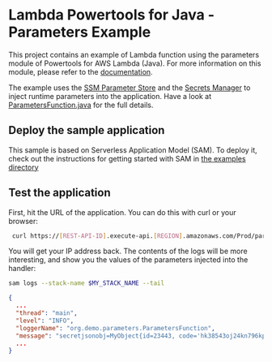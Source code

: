 # Lambda Powertools for Java - Parameters Example

This project contains an example of Lambda function using the parameters module of Powertools for AWS Lambda (Java). For more information on this module, please refer to the [documentation](https://docs.powertools.aws.dev/lambda-java/utilities/parameters/).

The example uses the [SSM Parameter Store](https://docs.powertools.aws.dev/lambda/java/utilities/parameters/#ssm-parameter-store)
and the [Secrets Manager](https://docs.powertools.aws.dev/lambda/java/utilities/parameters/#secrets-manager) to inject
runtime parameters into the application. 
Have a look at [ParametersFunction.java](src/main/java/org/demo/parameters/ParametersFunction.java) for the full details.

## Deploy the sample application

This sample is based on Serverless Application Model (SAM). To deploy it, check out the instructions for getting
started with SAM in [the examples directory](../README.md)

## Test the application

First, hit the URL of the application. You can do this with curl or your browser:

```bash
 curl https://[REST-API-ID].execute-api.[REGION].amazonaws.com/Prod/params/
```
You will get your IP address back. The contents of the logs will be more interesting, and show you the values
of the parameters injected into the handler:

```bash
sam logs --stack-name $MY_STACK_NAME --tail
```

```json
{
  ...
  "thread": "main",
  "level": "INFO",
  "loggerName": "org.demo.parameters.ParametersFunction",
  "message": "secretjsonobj=MyObject{id=23443, code='hk38543oj24kn796kp67bkb234gkj679l68'}\n",
  ...
}
```
